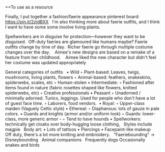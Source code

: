 ==To use as a resource


Finally, I put together a fashion/faerie appearance pinterest board: https://pin.it/2zjdBXX
 
I'm also thinking more about faerie outfits, and I think I want to have some some involve living plants.

Spellworkers are in disguise for protection—however they want to be disguised. 
Off-duty faeries are glamoured like humans maybe?
Faerie outfits change by time of day. 
Richer faerie go through multiple costume changes over the day. 
 
Aimee's new designs are based on a remake of a feature from her childhood. 
 
Aimee liked the new character but didn't feel her costume was updated appropriately 
 

General categories of outfits
 
	•	Wild
		◦	Plant-based: Leaves, twigs, mushrooms, living plants, flowers
		◦	Animal-based: feathers, snakeskins, spiderwebs, scales, etc
		◦	Human-stolen
	•	Intermediate:
		◦	Fashioned after items found in nature (fabric rosettes shaped like flowers, knitted spiderwebs, etc)
		◦	Creative professionals
	•	Peasant
		◦	Unadorned / minimally adorned. Tunics, leggings. Used for people who don't have a lot of guest face time.
		◦	Laborers, food vendors. 
	•	Royal:
		◦	Upper-class maiden (Vaguely Celtic style)
	•	Ethereal:
		◦	Diaphanous: lots of gauze in pale colors.
	•	Guards and knights (armor and/or uniform look)
		◦	Guards: lower-class, more generic armor -
		◦	Tend to have hounds
	•	Spellworkers: technically get cloaks over body-hugging loose clothing,
 
Styles include magpie
 
Body art:
	•	Lots of tattoos
	•	Piercings
	•	Facepaint-like makeup
 
 
Off duty, there's a lot more knitting and embroidery.
 
"Faeriebounding" -> Disneybounding
 
Animal companions
 
Frequently dogs
Occasionally snakes and birds
 
 